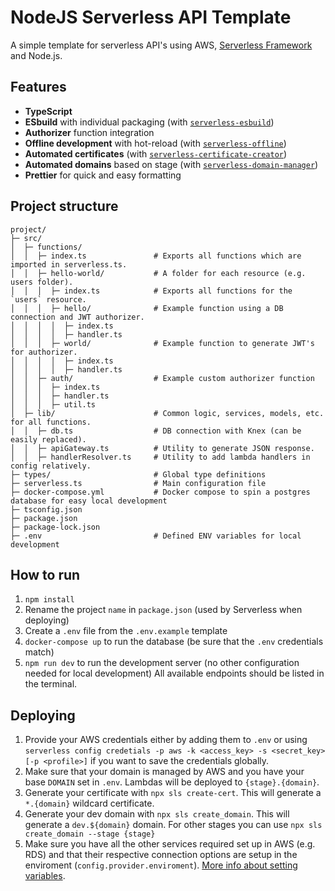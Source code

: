 # NodeJS Serverless API Template

A simple template for serverless API's using AWS, [Serverless Framework](https://serverless.com/framework/docs/) and Node.js.

## Features

- **TypeScript**
- **ESbuild** with individual packaging (with [`serverless-esbuild`](https://github.com/floydspace/serverless-esbuild))
- **Authorizer** function integration
- **Offline development** with hot-reload (with [`serverless-offline`](https://github.com/dherault/serverless-offline))
- **Automated certificates** (with [`serverless-certificate-creator`](https://github.com/schwamster/serverless-certificate-creator))
- **Automated domains** based on stage (with [`serverless-domain-manager`](https://github.com/amplify-education/serverless-domain-manager))
- **Prettier** for quick and easy formatting

## Project structure

```
project/
├─ src/
│  ├─ functions/
│  │  ├─ index.ts               # Exports all functions which are imported in serverless.ts.
│  │  ├─ hello-world/           # A folder for each resource (e.g. users folder).
│  │  │  ├─ index.ts            # Exports all functions for the `users` resource.
│  │  │  ├─ hello/              # Example function using a DB connection and JWT authorizer.
│  │  │  │  ├─ index.ts
│  │  │  │  ├─ handler.ts
│  │  │  ├─ world/              # Example function to generate JWT's for authorizer.
│  │  │  │  ├─ index.ts
│  │  │  │  ├─ handler.ts
│  │  ├─ auth/                  # Example custom authorizer function
│  │  │  ├─ index.ts
│  │  │  ├─ handler.ts
│  │  │  ├─ util.ts
│  ├─ lib/                      # Common logic, services, models, etc. for all functions.
│  │  ├─ db.ts                  # DB connection with Knex (can be easily replaced).
│  │  ├─ apiGateway.ts          # Utility to generate JSON response.
│  │  ├─ handlerResolver.ts     # Utility to add lambda handlers in config relatively.
├─ types/                       # Global type definitions
├─ serverless.ts                # Main configuration file
├─ docker-compose.yml           # Docker compose to spin a postgres database for easy local development
├─ tsconfig.json
├─ package.json
├─ package-lock.json
├─ .env                         # Defined ENV variables for local development
```

## How to run

1. `npm install`
2. Rename the project `name` in `package.json` (used by Serverless when deploying)
3. Create a `.env` file from the `.env.example` template
4. `docker-compose up` to run the database (be sure that the `.env` credentials match)
5. `npm run dev` to run the development server (no other configuration needed for local development)
   All available endpoints should be listed in the terminal.

## Deploying

1. Provide your AWS credentials either by adding them to `.env` or using `serverless config credetials -p aws -k <access_key> -s <secret_key> [-p <profile>]` if you want to save the credentials globally.
2. Make sure that your domain is managed by AWS and you have your base `DOMAIN` set in `.env`. Lambdas will be deployed to `{stage}.{domain}`.
3. Generate your certificate with `npx sls create-cert`. This will generate a `*.{domain}` wildcard certificate.
4. Generate your dev domain with `npx sls create_domain`. This will generate a `dev.${domain}` domain. For other stages you can use `npx sls create_domain --stage {stage}`
5. Make sure you have all the other services required set up in AWS (e.g. RDS) and that their respective connection options are setup in the enviroment (`config.provider.enviroment`). [More info about setting variables](https://www.serverless.com/framework/docs/providers/aws/guide/variables/).
